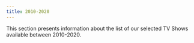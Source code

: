 ```yaml
---
title: 2010-2020
---
```


This section presents information about the list of our selected TV Shows available between 2010-2020.